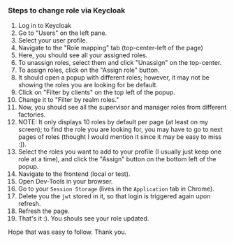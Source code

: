 ### Steps to change role via Keycloak



1. Log in to Keycloak
2. Go to "Users" on the left pane.
3. Select your user profile. 
4. Navigate to the "Role mapping" tab (top-center-left of the page)
5. Here, you should see all your assigned roles.
6. To unassign roles, select them and click "Unassign" on the top-center.
7. To assign roles, click on the "Assign role" button.
8. It should open a popup with different roles; however, it may not be showing the roles you are looking for be default.
9. Click on "Filter by clients" on the top left of the popup.
10. Change it to "Filter by realm roles."
11. Now, you should see all the supervisor and manager roles from different factories.
12. NOTE: It only displays 10 roles by default per page (at least on my screen); to find the role you are looking for, you may have to go to next pages of roles (thought I would mention it since it may be easy to miss :]).
13. Select the roles you want to add to your profile (I usually just keep one role at a time), and click the "Assign" button on the bottom left of the popup.
14. Navigate to the frontend (local or test). 
15. Open Dev-Tools in your browser.
16. Go to your `Session Storage` (lives in the `Application` tab in Chrome).
17. Delete you the `jwt` stored in it, so that login is triggered again upon refresh.
18. Refresh the page.
19. That's it :). You shouls see your role updated.



Hope that was easy to follow. Thank you.


